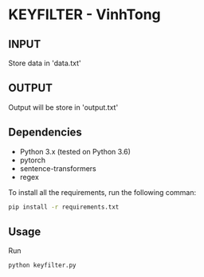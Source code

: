 # KEYFILTER - VinhTong

## INPUT

Store data in 'data.txt'

## OUTPUT

Output will be store in 'output.txt'

## Dependencies
* Python 3.x (tested on Python 3.6)
* pytorch
* sentence-transformers
* regex

To install all the requirements, run the following comman: 

```bash
pip install -r requirements.txt
```

## Usage

Run

```bash
python keyfilter.py
```